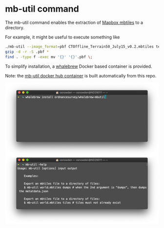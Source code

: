 # mb-util command 

The mb-util command enables the extraction of [Mapbox mbtiles](https://github.com/mapbox/mbtiles-spec) to a directory.

For example, it might be useful to execute something like

```bash
./mb-util --image_format=pbf CTOffline_Terrain50_July15_v0.2.mbtiles terrain50
gzip -d -r -S .pbf *
find . -type f -exec mv '{}' '{}'.pbf \;
```

To simplify installation, a [whalebrew](https://github.com/whalebrew/whalebrew) Docker based container is provided.

Note: the [mb-util docker hub container](https://hub.docker.com/r/ordnancesurvey/whalebrew-mbutil) is built automatically from this repo.

![](website/static/install.png)
![](website/static/options.png)

